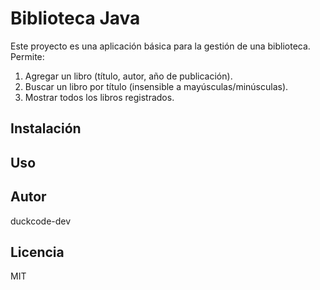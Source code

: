 # Biblioteca Java

Este proyecto es una aplicación básica para la gestión de una biblioteca. Permite:

1. Agregar un libro (título, autor, año de publicación).
2. Buscar un libro por título (insensible a mayúsculas/minúsculas).
3. Mostrar todos los libros registrados.

## Instalación

## Uso

## Autor

duckcode-dev

## Licencia

MIT
